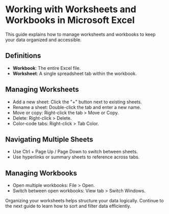 # Working with Worksheets and Workbooks in Microsoft Excel

This guide explains how to manage worksheets and workbooks to keep your data organized and accessible.

## Definitions

- **Workbook**: The entire Excel file.
- **Worksheet**: A single spreadsheet tab within the workbook.

## Managing Worksheets

- Add a new sheet: Click the "+" button next to existing sheets.
- Rename a sheet: Double-click the tab and enter a new name.
- Move or copy: Right-click the tab > Move or Copy.
- Delete: Right-click > Delete.
- Color-code tabs: Right-click > Tab Color.

## Navigating Multiple Sheets

- Use Ctrl + Page Up / Page Down to switch between sheets.
- Use hyperlinks or summary sheets to reference across tabs.

## Managing Workbooks

- Open multiple workbooks: File > Open.
- Switch between open workbooks: View tab > Switch Windows.

Organizing your worksheets helps structure your data logically. Continue to the next guide to learn how to sort and filter data efficiently.

